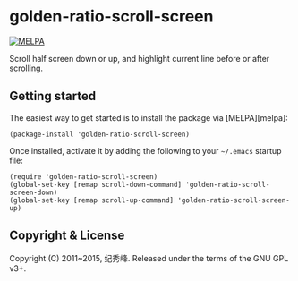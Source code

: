golden-ratio-scroll-screen
=================================

[![MELPA](http://melpa.org/packages/golden-ratio-scroll-screen-badge.svg)](http://melpa.org/#/golden-ratio-scroll-screen)

Scroll half screen down or up, and highlight current line before or after
scrolling.

Getting started
------------

The easiest way to get started is to install the package via [MELPA][melpa]:

```elisp
(package-install 'golden-ratio-scroll-screen)
```

Once installed, activate it by adding the following to your `~/.emacs` startup
file:

```elisp
(require 'golden-ratio-scroll-screen)
(global-set-key [remap scroll-down-command] 'golden-ratio-scroll-screen-down)
(global-set-key [remap scroll-up-command] 'golden-ratio-scroll-screen-up)
```

Copyright & License
------------------------

Copyright (C) 2011~2015, 纪秀峰. Released under the terms of the GNU GPL v3+.
